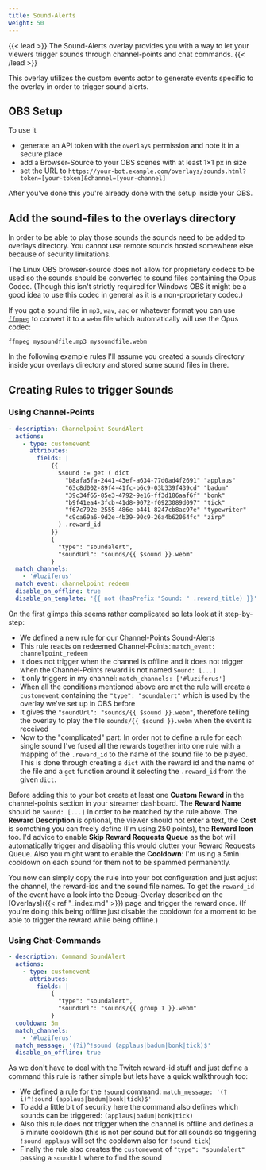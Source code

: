 ```yaml
---
title: Sound-Alerts
weight: 50
---
```


{{< lead >}}
The Sound-Alerts overlay provides you with a way to let your viewers trigger sounds through channel-points and chat commands.
{{< /lead >}}

This overlay utilizes the custom events actor to generate events specific to the overlay in order to trigger sound alerts.

## OBS Setup

To use it

- generate an API token with the `overlays` permission and note it in a secure place
- add a Browser-Source to your OBS scenes with at least 1×1 px in size
- set the URL to `https://your-bot.example.com/overlays/sounds.html?token=[your-token]&channel=[your-channel]`

After you've done this you're already done with the setup inside your OBS.

## Add the sound-files to the overlays directory

In order to be able to play those sounds the sounds need to be added to overlays directory. You cannot use remote sounds hosted somewhere else because of security limitations.

The Linux OBS browser-source does not allow for proprietary codecs to be used so the sounds should be converted to sound files containing the Opus Codec. (Though this isn't strictly required for Windows OBS it might be a good idea to use this codec in general as it is a non-proprietary codec.)

If you got a sound file in `mp3`, `wav`, `aac` or whatever format you can use [`ffmpeg`](https://ffmpeg.org/) to convert it to a `webm` file which automatically will use the Opus codec:

```console
ffmpeg mysoundfile.mp3 mysoundfile.webm
```

In the following example rules I'll assume you created a `sounds` directory inside your overlays directory and stored some sound files in there.

## Creating Rules to trigger Sounds

### Using Channel-Points

```yaml
- description: Channelpoint SoundAlert
  actions:
    - type: customevent
      attributes:
        fields: |
            {{
              $sound := get ( dict
                "b8afa5fa-2441-43ef-a634-77d0ad4f2691" "applaus"
                "63c8d002-89f4-41fc-b6c9-03b339f439cd" "badum"
                "39c34f65-85e3-4792-9e16-ff3d186aaf6f" "bonk"
                "b9f41ea4-3fcb-41d8-9072-f0923089d097" "tick"
                "f67c792e-2555-486e-b441-8247cb8ac97e" "typewriter"
                "c9ca69a6-9d2e-4b39-90c9-26a4b62064fc" "zirp"
              ) .reward_id
            }}
            {
              "type": "soundalert",
              "soundUrl": "sounds/{{ $sound }}.webm"
            }
  match_channels:
    - '#luziferus'
  match_event: channelpoint_redeem
  disable_on_offline: true
  disable_on_template: '{{ not (hasPrefix "Sound: " .reward_title) }}'
```

On the first glimps this seems rather complicated so lets look at it step-by-step:

- We defined a new rule for our Channel-Points Sound-Alerts
- This rule reacts on redeemed Channel-Points: `match_event: channelpoint_redeem`
- It does not trigger when the channel is offline and it does not trigger when the Channel-Points reward is not named `Sound: [...]`
- It only triggers in my channel: `match_channels: ['#luziferus']`
- When all the conditions mentioned above are met the rule will create a `customevent` containing the `"type": "soundalert"` which is used by the overlay we've set up in OBS before
- It gives the `"soundUrl": "sounds/{{ $sound }}.webm"`, therefore telling the overlay to play the file `sounds/{{ $sound }}.webm` when the event is received
- Now to the "complicated" part: In order not to define a rule for each single sound I've fused all the rewards together into one rule with a mapping of the `.reward_id` to the name of the sound file to be played. This is done through creating a `dict` with the reward id and the name of the file and a `get` function around it selecting the `.reward_id` from the given `dict`.

Before adding this to your bot create at least one **Custom Reward** in the channel-points section in your streamer dashboard. The **Reward Name** should be `Sound: [...]` in order to be matched by the rule above. The **Reward Description** is optional, the viewer should not enter a text, the **Cost** is something you can freely define (I'm using 250 points), the **Reward Icon** too. I'd advice to enable **Skip Reward Requests Queue** as the bot will automatically trigger and disabling this would clutter your Reward Requests Queue. Also you might want to enable the **Cooldown**: I'm using a 5min cooldown on each sound for them not to be spammed permanently.

You now can simply copy the rule into your bot configuration and just adjust the channel, the reward-ids and the sound file names. To get the `reward_id` of the event have a look into the Debug-Overlay described on the [Overlays]({{< ref "_index.md" >}}) page and trigger the reward once. (If you're doing this being offline just disable the cooldown for a moment to be able to trigger the reward while being offline.)

### Using Chat-Commands

```yaml
- description: Command SoundAlert
  actions:
    - type: customevent
      attributes:
        fields: |
            {
              "type": "soundalert",
              "soundUrl": "sounds/{{ group 1 }}.webm"
            }
  cooldown: 5m
  match_channels:
    - '#luziferus'
  match_message: '(?i)^!sound (applaus|badum|bonk|tick)$'
  disable_on_offline: true
```

As we don't have to deal with the Twitch reward-id stuff and just define a command this rule is rather simple but lets have a quick walkthrough too:

- We defined a rule for the `!sound` command: `match_message: '(?i)^!sound (applaus|badum|bonk|tick)$'`
- To add a little bit of security here the command also defines which sounds can be triggered: `(applaus|badum|bonk|tick)`
- Also this rule does not trigger when the channel is offline and defines a 5 minute cooldown (this is not per sound but for all sounds so triggering `!sound applaus` will set the cooldown also for `!sound tick`)
- Finally the rule also creates the `customevent` of `"type": "soundalert"` passing a `soundUrl` where to find the sound
